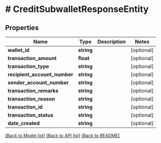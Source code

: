 # # CreditSubwalletResponseEntity

## Properties

Name | Type | Description | Notes
------------ | ------------- | ------------- | -------------
**wallet_id** | **string** |  | [optional]
**transaction_amount** | **float** |  | [optional]
**transaction_type** | **string** |  | [optional]
**recipient_account_number** | **string** |  | [optional]
**sender_account_number** | **string** |  | [optional]
**transaction_remarks** | **string** |  | [optional]
**transaction_reason** | **string** |  | [optional]
**transaction_id** | **string** |  | [optional]
**transaction_status** | **string** |  | [optional]
**date_created** | **string** |  | [optional]

[[Back to Model list]](../../README.md#models) [[Back to API list]](../../README.md#endpoints) [[Back to README]](../../README.md)
